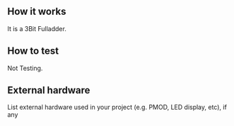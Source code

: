 <!---

This file is used to generate your project datasheet. Please fill in the information below and delete any unused
sections.

You can also include images in this folder and reference them in the markdown. Each image must be less than
512 kb in size, and the combined size of all images must be less than 1 MB.
-->

## How it works

It is a 3Bit Fulladder.

## How to test

Not Testing.

## External hardware

List external hardware used in your project (e.g. PMOD, LED display, etc), if any
